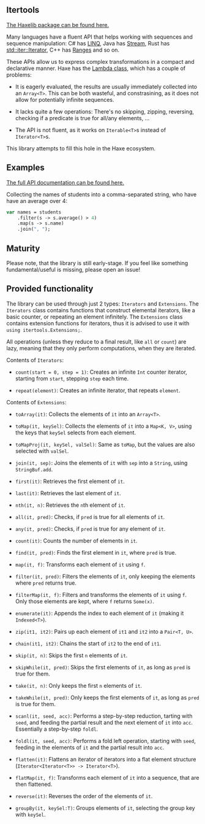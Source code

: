 ## Itertools

[The Haxelib package can be found here.](https://lib.haxe.org/p/itertools/)

Many languages have a fluent API that helps working with sequences and sequence manipulation:
C# has [LINQ](https://docs.microsoft.com/en-us/dotnet/csharp/programming-guide/concepts/linq/),
Java has [Stream](https://docs.oracle.com/javase/8/docs/api/java/util/stream/Stream.html),
Rust has [std::iter::Iterator](https://doc.rust-lang.org/std/iter/trait.Iterator.html),
C++ has [Ranges](https://en.cppreference.com/w/cpp/ranges) and so on.

These APIs allow us to express complex transformations in a compact and declarative
manner. Haxe has the [Lambda class](https://api.haxe.org/Lambda.html), which has a
couple of problems:

 * It is eagerly evaluated, the results are usually immediately collected into an `Array<T>`.
 This can be both wasteful, and constrasining, as it does not allow for potentially infinite sequences.

 * It lacks quite a few operations: There's no skipping, zipping, reversing, checking if a predicate
 is true for all/any elements, ...

 * The API is not fluent, as it works on `Iterable<T>`s instead of `Iterator<T>`s.

This library attempts to fill this hole in the Haxe ecosystem.

## Examples

[The full API documentation can be found here.](https://languagedev.github.io/Haxe.itertools/)

Collecting the names of students into a comma-separated string, who have have an average
over 4:
```hx
var names = students
    .filter(s -> s.average() > 4)
    .map(s -> s.name)
    .join(", ");
```

## Maturity

Please note, that the library is still early-stage. If you feel like something fundamental/useful
is missing, please open an issue!

## Provided functionality

The library can be used through just 2 types: `Iterators` and `Extensions`.
The `Iterators` class contains functions that construct elemental iterators, like
a basic counter, or repeating an element infinitely. The `Extensions` class contains
extension functions for iterators, thus it is advised to use it with `using itertools.Extensions;`.

All operations (unless they reduce to a final result, like `all` or `count`) are lazy, meaning that they only perform computations, when they are iterated.

Contents of `Iterators`:

 * `count(start = 0, step = 1)`: Creates an infinite `Int` counter iterator,
 starting from `start`, stepping `step` each time.

 * `repeat(element)`: Creates an infinite iterator, that repeats `element`.

Contents of `Extensions`:
 * `toArray(it)`: Collects the elements of `it` into an `Array<T>`.

 * `toMap(it, keySel)`: Collects the elements of `it` into a `Map<K, V>`, using the keys that `keySel` selects from each element.

 * `toMapProj(it, keySel, valSel)`: Same as `toMap`, but the values are also selected with `valSel`.

 * `join(it, sep)`: Joins the elements of `it` with `sep` into a `String`, using `StringBuf.add`.

 * `first(it)`: Retrieves the first element of `it`.

 * `last(it)`: Retrieves the last element of `it`.

 * `nth(it, n)`: Retrieves the `n`th element of `it`.

 * `all(it, pred)`: Checks, if `pred` is true for all elements of `it`.

 * `any(it, pred)`: Checks, if `pred` is true for any element of `it`.

 * `count(it)`: Counts the number of elements in `it`.

 * `find(it, pred)`: Finds the first element in `it`, where `pred` is true.

 * `map(it, f)`: Transforms each element of `it` using `f`.

 * `filter(it, pred)`: Filters the elements of `it`, only keeping the elements where `pred` returns true.

 * `filterMap(it, f)`: Filters and transforms the elements of `it` using `f`. Only those elements are kept, where `f` returns `Some(x)`.

 * `enumerate(it)`: Appends the index to each element of `it` (making it `Indexed<T>`).

 * `zip(it1, it2)`: Pairs up each element of `it1` and `it2` into a `Pair<T, U>`.

 * `chain(it1, it2)`: Chains the start of `it2` to the end of `it1`.

 * `skip(it, n)`: Skips the first `n` elements of `it`.

 * `skipWhile(it, pred)`: Skips the first elements of `it`, as long as `pred` is true for them.

 * `take(it, n)`: Only keeps the first `n` elements of `it`.

 * `takeWhile(it, pred)`: Only keeps the first elements of `it`, as long as `pred` is true for them.

 * `scanl(it, seed, acc)`: Performs a step-by-step reduction, tarting with `seed`, and feeding the partial result and the next element of `it` into `acc`. Essentially a step-by-step `foldl`.

 * `foldl(it, seed, acc)`: Performs a fold left operation, starting with `seed`, feeding in the elements of `it` and the partial result into `acc`.

 * `flatten(it)`: Flattens an iterator of iterators into a flat element structure (`Iterator<Iterator<T>> -> Iterator<T>`).

 * `flatMap(it, f)`: Transforms each element of `it` into a sequence, that are then flattened.

 * `reverse(it)`: Reverses the order of the elements of `it`.

 * `groupBy(it, keySel:T)`: Groups elements of `it`, selecting the group key with `keySel`.
